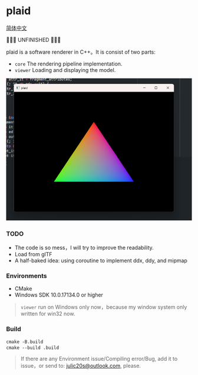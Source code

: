 # plaid

[简体中文](README.md)

🚧🚧🚧 UNFINISHED 🚧🚧🚧

plaid is a software renderer in C++。It is consist of two parts:
* `core` The rendering pipeline implementation.
* `viewer` Loading and displaying the model.

![Hello triangle!](screenshot/screenshot_triangle.png)

### TODO
* The code is so mess，I will try to improve the readability.
* Load from glTF
* A half-baked idea: using coroutine to implement ddx, ddy, and mipmap

### Environments
* CMake
* Windows SDK 10.0.17134.0 or higher
> `viewer` run on Windows only now，because my window system only written for win32 now.

### Build
```
cmake -B.build
cmake --build .build
```

> If there are any Environment issue/Compiling error/Bug, add it to issue，or send to: julic20s@outlook.com, please.
